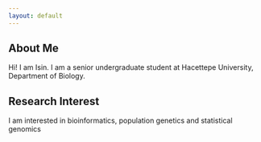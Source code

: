 ```yaml
---
layout: default
---
```


## About Me

<!--<img class="profile-picture" src="sherlock.jpg">-->

Hi! I am Isin. I am a senior undergraduate student at Hacettepe University, Department of Biology.

## Research Interest

I am interested in bioinformatics, population genetics and statistical genomics

